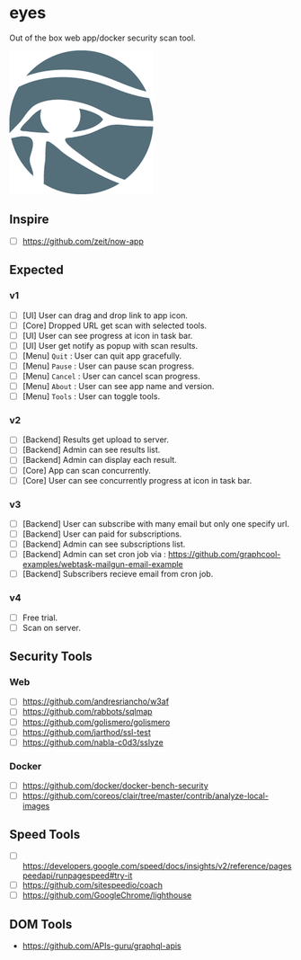 # eyes
Out of the box web app/docker security scan tool.

![](rabbot-eye-of-horus.png)

## Inspire
- [ ] https://github.com/zeit/now-app

## Expected
### v1
- [ ] [UI] User can drag and drop link to app icon.
- [ ] [Core] Dropped URL get scan with selected tools.
- [ ] [UI] User can see progress at icon in task bar.
- [ ] [UI] User get notify as popup with scan results.
- [ ] [Menu] `Quit` : User can quit app gracefully.
- [ ] [Menu] `Pause` : User can pause scan progress.
- [ ] [Menu] `Cancel` : User can cancel scan progress.
- [ ] [Menu] `About` : User can see app name and version.
- [ ] [Menu] `Tools` : User can toggle tools.

### v2
- [ ] [Backend] Results get upload to server.
- [ ] [Backend] Admin can see results list.
- [ ] [Backend] Admin can display each result.
- [ ] [Core] App can scan concurrently.
- [ ] [Core] User can see concurrently progress at icon in task bar.

### v3
- [ ] [Backend] User can subscribe with many email but only one specify url.
- [ ] [Backend] User can paid for subscriptions.
- [ ] [Backend] Admin can see subscriptions list.
- [ ] [Backend] Admin can set cron job via : https://github.com/graphcool-examples/webtask-mailgun-email-example
- [ ] [Backend] Subscribers recieve email from cron job.

### v4
- [ ] Free trial.
- [ ] Scan on server.

## Security Tools
### Web
- [ ] https://github.com/andresriancho/w3af
- [ ] https://github.com/rabbots/sqlmap
- [ ] https://github.com/golismero/golismero
- [ ] https://github.com/jarthod/ssl-test
- [ ] https://github.com/nabla-c0d3/sslyze

### Docker
- [ ] https://github.com/docker/docker-bench-security
- [ ] https://github.com/coreos/clair/tree/master/contrib/analyze-local-images

## Speed Tools
- [ ] https://developers.google.com/speed/docs/insights/v2/reference/pagespeedapi/runpagespeed#try-it
- [ ] https://github.com/sitespeedio/coach
- [ ] https://github.com/GoogleChrome/lighthouse

## DOM Tools
- https://github.com/APIs-guru/graphql-apis

